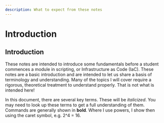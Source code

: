 ```yaml
---
description: What to expect from these notes
---
```


# Introduction

## Introduction

These notes are intended to introduce some fundamentals before a student commences a module in scripting, or Infrastructure as Code (IaC). These notes are a basic introduction and are intended to let us share a basis of terminology and understanding. Many of the topics I will cover require a rigorous, theoretical treatment to understand properly. That is not what is intended here!&#x20;

In this document, there are several key terms. These will be _italicized_. You may need to look up these terms to get a full understanding of them. Commands are generally shown in **bold**. Where I use powers, I show then using the caret symbol, e.g. 2^4 = 16.
